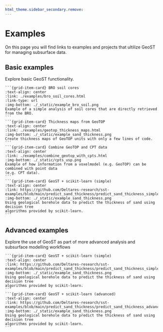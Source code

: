 ```yaml
---
html_theme.sidebar_secondary.remove:
---
```


# Examples

On this page you will find links to examples and projects that ultilize GeoST for 
managing subsurface data.

## Basic examples

Explore basic GeoST functionality.

````{grid} 1 2 2 4
```{grid-item-card} BRO soil cores
:text-align: center
:link: ./examples/bro_soil_cores.html
:link-type: url
:img-bottom: ./_static/example_bro_soil.png
Example of a simple analysis of soil cores that are directly retrieved from the BRO.
```
```{grid-item-card} Thickness maps from GeoTOP
:text-align: center
:link: ./examples/geotop_thickness_maps.html
:img-bottom: ./_static/example_sand_thickness.png
Create thickness maps of GeoTOP units with only a few lines of code.
```
```{grid-item-card} Combine GeoTOP and CPT data
:text-align: center
:link: ./examples/combine_geotop_with_cpts.html
:img-bottom: ./_static/cpts_usp.png
Example of how information from a voxelmodel (e.g. GeoTOP) can be combined with point data 
(e.g. CPT data).
```
```{grid-item-card} GeoST + scikit-learn (simple)
:text-align: center
:link: https://github.com/Deltares-research/sst-examples/blob/main/predict_sand_thickness/predict_sand_thickness_simple.ipynb
:img-bottom: ./_static/example_sand_thickness.png
Using geological borehole data to predict the thickness of sand using decision tree 
algorithms provided by scikit-learn.
```
````

## Advanced examples

Explore the use of GeoST as part of more advanced analysis and subsurface modelling 
workflows

````{grid} 1 2 2 4
```{grid-item-card} GeoST + scikit-learn (simple)
:text-align: center
:link: https://github.com/Deltares-research/sst-examples/blob/main/predict_sand_thickness/predict_sand_thickness_simple.ipynb
:img-bottom: ./_static/example_sand_thickness.png
Using geological borehole data to predict the thickness of sand using decision tree 
algorithms provided by scikit-learn.
```
```{grid-item-card} GeoST + scikit-learn (advanced)
:text-align: center
:link: https://github.com/Deltares-research/sst-examples/blob/main/predict_sand_thickness/predict_sand_thickness_advanced.ipynb
:img-bottom: ./_static/example_sand_thickness.png
Using geological borehole data to predict the thickness of sand using decision tree 
algorithms provided by scikit-learn.
```
````